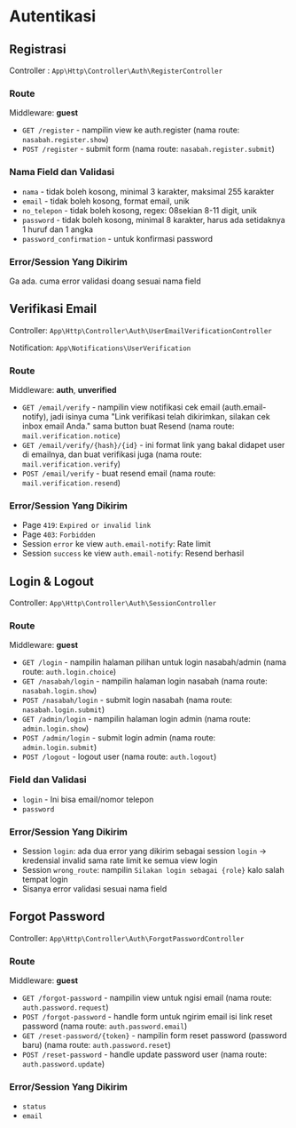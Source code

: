 # Autentikasi

## Registrasi
Controller : `App\Http\Controller\Auth\RegisterController`

### Route
Middleware: **guest**
- `GET /register` - nampilin view ke auth.register (nama route: `nasabah.register.show`)
- `POST /register` - submit form (nama route: `nasabah.register.submit`)

### Nama Field dan Validasi
- `nama` - tidak boleh kosong, minimal 3 karakter, maksimal 255 karakter
- `email` - tidak boleh kosong, format email, unik
- `no_telepon` - tidak boleh kosong, regex: 08sekian 8-11 digit, unik
- `password` - tidak boleh kosong, minimal 8 karakter, harus ada setidaknya 1 huruf dan 1 angka
- `password_confirmation` - untuk konfirmasi password

### Error/Session Yang Dikirim
Ga ada. cuma error validasi doang sesuai nama field

## Verifikasi Email
Controller: `App\Http\Controller\Auth\UserEmailVerificationController`

Notification: `App\Notifications\UserVerification`

### Route
Middleware: **auth**, **unverified**
- `GET /email/verify` - nampilin view notifikasi cek email (auth.email-notify), jadi isinya cuma "Link verifikasi telah dikirimkan, silakan cek inbox email Anda." sama button buat Resend (nama route: `mail.verification.notice`)
- `GET /email/verify/{hash}/{id}` - ini format link yang bakal didapet user di emailnya, dan buat verifikasi juga (nama route: `mail.verification.verify`) 
- `POST /email/verify` - buat resend email (nama route: `mail.verification.resend`)

### Error/Session Yang Dikirim
- Page `419`: `Expired or invalid link`
- Page `403`: `Forbidden`
- Session `error` ke view `auth.email-notify`: Rate limit
- Session `success` ke view `auth.email-notify`: Resend berhasil

## Login & Logout
Controller: `App\Http\Controller\Auth\SessionController`

### Route
Middleware: **guest**
- `GET /login` - nampilin halaman pilihan untuk login nasabah/admin (nama route: `auth.login.choice`)
- `GET /nasabah/login` - nampilin halaman login nasabah (nama route: `nasabah.login.show`)
- `POST /nasabah/login` - submit login nasabah (nama route: `nasabah.login.submit`)
- `GET /admin/login` - nampilin halaman login admin (nama route: `admin.login.show`)
- `POST /admin/login` - submit login admin (nama route: `admin.login.submit`)
- `POST /logout` - logout user (nama route: `auth.logout`)

### Field dan Validasi
- `login` - Ini bisa email/nomor telepon
- `password`

### Error/Session Yang Dikirim
- Session `login`: ada dua error yang dikirim sebagai session `login` -> kredensial invalid sama rate limit ke semua view login
- Session `wrong_route`: nampilin `Silakan login sebagai {role}` kalo salah tempat login
- Sisanya error validasi sesuai nama field 

## Forgot Password
Controller: `App\Http\Controller\Auth\ForgotPasswordController`

### Route
Middleware: **guest**

- `GET /forgot-password` - nampilin view untuk ngisi email (nama route: `auth.password.request`)
- `POST /forgot-password` - handle form untuk ngirim email isi link reset password (nama route: `auth.password.email`)
- `GET /reset-password/{token}` - nampilin form reset password (password baru) (nama route: `auth.password.reset`)
- `POST /reset-password` - handle update password user (nama route: `auth.password.update`)

### Error/Session Yang Dikirim
- `status`
- `email`